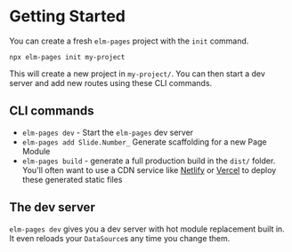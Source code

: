 # Getting Started

You can create a fresh `elm-pages` project with the `init` command.

```shell
npx elm-pages init my-project
```

This will create a new project in `my-project/`. You can then start a dev server and add new routes using these CLI commands.

## CLI commands

- `elm-pages dev` - Start the `elm-pages` dev server
- `elm-pages add Slide.Number_` Generate scaffolding for a new Page Module
- `elm-pages build` - generate a full production build in the `dist/` folder. You'll often want to use a CDN service like [Netlify](http://netlify.com/) or [Vercel](https://vercel.com/) to deploy these generated static files

## The dev server

`elm-pages dev` gives you a dev server with hot module replacement built in. It even reloads your `DataSource`s any time you change them.
